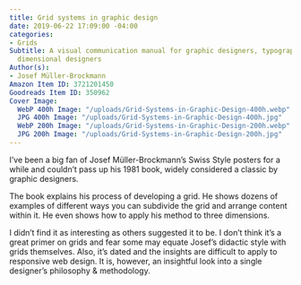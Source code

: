 ```yaml
---
title: Grid systems in graphic design
date: 2019-06-22 17:09:00 -04:00
categories:
- Grids
Subtitle: A visual communication manual for graphic designers, typographers and three
  dimensional designers
Author(s):
- Josef Müller-Brockmann
Amazon Item ID: 3721201450
Goodreads Item ID: 350962
Cover Image:
  WebP 400h Image: "/uploads/Grid-Systems-in-Graphic-Design-400h.webp"
  JPG 400h Image: "/uploads/Grid-Systems-in-Graphic-Design-400h.jpg"
  WebP 200h Image: "/uploads/Grid-Systems-in-Graphic-Design-200h.webp"
  JPG 200h Image: "/uploads/Grid-Systems-in-Graphic-Design-200h.jpg"
---
```


I’ve been a big fan of Josef Müller-Brockmann’s Swiss Style posters for a while and couldn’t pass up his 1981 book, widely considered a classic by graphic designers.

The book explains his process of developing a grid. He shows dozens of examples of different ways you can subdivide the grid and arrange content within it. He even shows how to apply his method to three dimensions.

I didn’t find it as interesting as others suggested it to be. I don’t think it’s a great primer on grids and fear some may equate Josef’s didactic style with grids themselves. Also, it’s dated and the insights are difficult to apply to responsive web design. It is, however, an insightful look into a single designer’s philosophy & methodology.